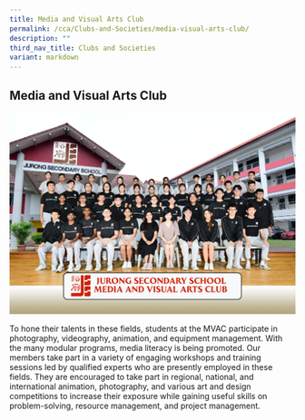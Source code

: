 ```yaml
---
title: Media and Visual Arts Club
permalink: /cca/Clubs-and-Societies/media-visual-arts-club/
description: ""
third_nav_title: Clubs and Societies
variant: markdown
---
```

## Media and Visual Arts Club

![](/images/MVAC_FORMAL2023.jpg)

To hone their talents in these fields, students at the MVAC participate in photography, videography, animation, and equipment management. With the many modular programs, media literacy is being promoted. Our members take part in a variety of engaging workshops and training sessions led by qualified experts who are presently employed in these fields. They are encouraged to take part in regional, national, and international animation, photography, and various art and design competitions to increase their exposure while gaining useful skills on problem-solving, resource management, and project management.